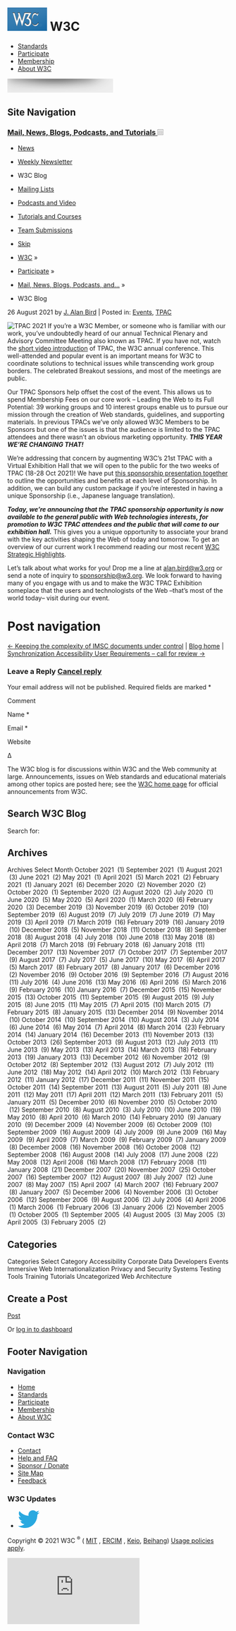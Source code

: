 # [<img src="/2008/site/images/logo-w3c-mobile-lg" alt="W3C" width="90" height="53" />](/) <span class="alt-logo">W3C</span>

- [Standards](/standards/)
- [Participate](/participate/)
- [Membership](/Consortium/membership)
- [About W3C](/Consortium/)

<img src="/2008/site/images/logo-shadow" height="32" />

## Site Navigation

### <span class="ribbon">[Mail, News, Blogs, Podcasts, and Tutorials <img src="/2008/site/images/header-link" alt="Header link" class="header-link" width="13" height="13" />](/participate/discussion.html "Up to Mail, News, Blogs, Podcasts, and Tutorials")</span>

- [News](/News/)
- [Weekly Newsletter](/News/Public/)
- <span class="current">W3C Blog</span>
- [Mailing Lists](/Mail/)
- [Podcasts and Video](/participate/podcastsvideo.html)
- [Tutorials and Courses](/2002/03/tutorials.html)
- [Team Submissions](/TeamSubmission/)

- [Skip](#w3c_content_body "Skip to content (e.g., when browsing via audio)")
- [W3C](/) <span class="cr">»</span>
- [Participate](/participate/) <span class="cr">»</span>
- [Mail, News, Blogs, Podcasts, and…](/participate/discussion.html) <span class="cr">»</span>
- W3C Blog

<span class="date">26 August 2021</span> by <span class="author vcard"><a href="https://www.w3.org/blog/author/abird/" class="url fn n" title="View all posts by J. Alan Bird">J. Alan Bird</a></span> | Posted in: <span class="categories-links">[Events](https://www.w3.org/blog/category/events/)</span><span class="tags-links">, [TPAC](https://www.w3.org/blog/tags/tpac/)</span>

![TPAC 2021](https://www.w3.org/2021/10/TPAC/images/TPAC-2021-cover.svg) If you’re a W3C Member, or someone who is familiar with our work, you’ve undoubtedly heard of our annual Technical Plenary and Advisory Committee Meeting also known as TPAC. If you have not, watch the [short video introduction](https://www.youtube.com/watch?v=7GZu9LP6KRo) of TPAC, the W3C annual conference. This well-attended and popular event is an important means for W3C to coordinate solutions to technical issues while transcending work group borders. The celebrated Breakout sessions, and most of the meetings are public.

Our TPAC Sponsors help offset the cost of the event. This allows us to spend Membership Fees on our core work – Leading the Web to its Full Potential: 39 working groups and 10 interest groups enable us to pursue our mission through the creation of Web standards, guidelines, and supporting materials. In previous TPACs we’ve only allowed W3C Members to be Sponsors but one of the issues is that the audience is limited to the TPAC attendees and there wasn’t an obvious marketing opportunity. **_THIS YEAR WE’RE CHANGING THAT!_**

We’re addressing that concern by augmenting W3C’s 21st TPAC with a Virtual Exhibition Hall that we will open to the public for the two weeks of TPAC (18-28 Oct 2021)! We have put [this sponsorship presentation together](https://www.w3.org/2021/10/TPAC2021-Sponsorship.pdf) to outline the opportunities and benefits at each level of Sponsorship. In addition, we can build any custom package if you’re interested in having a unique Sponsorship (i.e., Japanese language translation).

**_Today, we’re announcing that the TPAC sponsorship opportunity is now available to the general public with Web technologies interests, for promotion to W3C TPAC attendees and the public that will come to our exhibition hall._** This gives you a unique opportunity to associate your brand with the key activities shaping the Web of today and tomorrow. To get an overview of our current work I recommend reading our most recent [W3C Strategic Highlights](https://www.w3.org/2021/04/w3c-highlights/).

Let’s talk about what works for you! Drop me a line at alan.bird@w3.org or send a note of inquiry to sponsorship@w3.org. We look forward to having many of you engage with us and to make the W3C TPAC Exhibition someplace that the users and technologists of the Web –that’s most of the world today– visit during our event.

# Post navigation

[<span class="meta-nav">←</span> Keeping the complexity of IMSC documents under control](https://www.w3.org/blog/2021/08/keeping-the-complexity-of-imsc-documents-under-control/) | [Blog home](/blog/) | [Synchronization Accessibility User Requirements – call for review <span class="meta-nav">→</span>](https://www.w3.org/blog/2021/09/synchronization-accessibility-user-requirements-call-for-review/)

### Leave a Reply <span class="small"><a href="/blog/2021/08/w3cs-tpac-new-public-virtual-exhibition-creates-exciting-opportunity/#respond" id="cancel-comment-reply-link">Cancel reply</a></span>

<span id="email-notes">Your email address will not be published.</span> Required fields are marked <span class="required">\*</span>

Comment

Name <span class="required">\*</span>

Email <span class="required">\*</span>

Website

Δ

The W3C blog is for discussions within W3C and the Web community at large. Announcements, issues on Web standards and educational materials among other topics are posted here; see the [W3C home page](/) for official announcements from W3C.

## Search W3C Blog

<span class="screen-reader-text">Search for:</span>

## Archives

Archives Select Month October 2021  (1) September 2021  (1) August 2021  (3) June 2021  (2) May 2021  (1) April 2021  (5) March 2021  (2) February 2021  (1) January 2021  (6) December 2020  (2) November 2020  (2) October 2020  (1) September 2020  (2) August 2020  (2) July 2020  (1) June 2020  (5) May 2020  (5) April 2020  (1) March 2020  (6) February 2020  (3) December 2019  (3) November 2019  (6) October 2019  (10) September 2019  (6) August 2019  (7) July 2019  (7) June 2019  (7) May 2019  (3) April 2019  (7) March 2019  (16) February 2019  (16) January 2019  (10) December 2018  (5) November 2018  (11) October 2018  (8) September 2018  (8) August 2018  (4) July 2018  (10) June 2018  (13) May 2018  (8) April 2018  (7) March 2018  (9) February 2018  (6) January 2018  (11) December 2017  (13) November 2017  (7) October 2017  (7) September 2017  (9) August 2017  (7) July 2017  (5) June 2017  (10) May 2017  (6) April 2017  (5) March 2017  (8) February 2017  (8) January 2017  (6) December 2016  (2) November 2016  (9) October 2016  (9) September 2016  (7) August 2016  (11) July 2016  (4) June 2016  (13) May 2016  (6) April 2016  (5) March 2016  (9) February 2016  (10) January 2016  (7) December 2015  (15) November 2015  (13) October 2015  (11) September 2015  (9) August 2015  (9) July 2015  (8) June 2015  (11) May 2015  (7) April 2015  (10) March 2015  (7) February 2015  (8) January 2015  (13) December 2014  (9) November 2014  (10) October 2014  (10) September 2014  (10) August 2014  (3) July 2014  (6) June 2014  (6) May 2014  (7) April 2014  (8) March 2014  (23) February 2014  (14) January 2014  (16) December 2013  (11) November 2013  (13) October 2013  (26) September 2013  (9) August 2013  (12) July 2013  (11) June 2013  (9) May 2013  (13) April 2013  (14) March 2013  (18) February 2013  (19) January 2013  (13) December 2012  (6) November 2012  (9) October 2012  (8) September 2012  (13) August 2012  (7) July 2012  (11) June 2012  (18) May 2012  (14) April 2012  (10) March 2012  (13) February 2012  (11) January 2012  (17) December 2011  (11) November 2011  (15) October 2011  (14) September 2011  (13) August 2011  (5) July 2011  (8) June 2011  (12) May 2011  (17) April 2011  (12) March 2011  (13) February 2011  (5) January 2011  (5) December 2010  (6) November 2010  (5) October 2010  (12) September 2010  (8) August 2010  (3) July 2010  (10) June 2010  (19) May 2010  (8) April 2010  (6) March 2010  (14) February 2010  (9) January 2010  (9) December 2009  (4) November 2009  (6) October 2009  (10) September 2009  (16) August 2009  (4) July 2009  (9) June 2009  (16) May 2009  (9) April 2009  (7) March 2009  (9) February 2009  (7) January 2009  (8) December 2008  (16) November 2008  (16) October 2008  (12) September 2008  (16) August 2008  (14) July 2008  (17) June 2008  (22) May 2008  (12) April 2008  (16) March 2008  (17) February 2008  (11) January 2008  (21) December 2007  (20) November 2007  (25) October 2007  (16) September 2007  (12) August 2007  (8) July 2007  (12) June 2007  (8) May 2007  (15) April 2007  (4) March 2007  (16) February 2007  (8) January 2007  (5) December 2006  (4) November 2006  (3) October 2006  (12) September 2006  (9) August 2006  (2) July 2006  (4) April 2006  (1) March 2006  (1) February 2006  (3) January 2006  (2) November 2005  (1) October 2005  (1) September 2005  (4) August 2005  (3) May 2005  (3) April 2005  (3) February 2005  (2)

## Categories

Categories Select Category Accessibility Corporate Data Developers Events Immersive Web Internationalization Privacy and Security Systems Testing Tools Training Tutorials Uncategorized Web Architecture

## Create a Post

[Post](/blog/wp-login.php?redirect_to=/blog/wp-admin/post-new.php)

Or [log in to dashboard](/blog/wp-login.php)

## Footer Navigation

### Navigation

- [Home](/)
- [Standards](/standards/)
- [Participate](/participate/)
- [Membership](/Consortium/membership)
- [About W3C](/Consortium/)

### Contact W3C

- [Contact](/Consortium/contact)
- [Help and FAQ](/Help/)
- [Sponsor / Donate](/Consortium/sponsor/)
- [Site Map](/Consortium/siteindex)
- [Feedback](http://lists.w3.org/Archives/Public/site-comments/)

### W3C Updates

- [<img src="/2008/site/images/Twitter_bird_logo_2012.svg" alt="Twitter" class="social-icon" height="40" />](http://twitter.com/W3C "Follow W3C on Twitter")

Copyright © 2021 W3C <sup>®</sup> ( [MIT](http://www.csail.mit.edu/) , [ERCIM](http://www.ercim.eu/) , [Keio](http://www.keio.ac.jp/), [Beihang](http://ev.buaa.edu.cn/)) [Usage policies apply](/Consortium/Legal/ipr-notice).

![](https://www.w3.org/analytics/piwik/js/index.php?idsite=1&rec=1)
